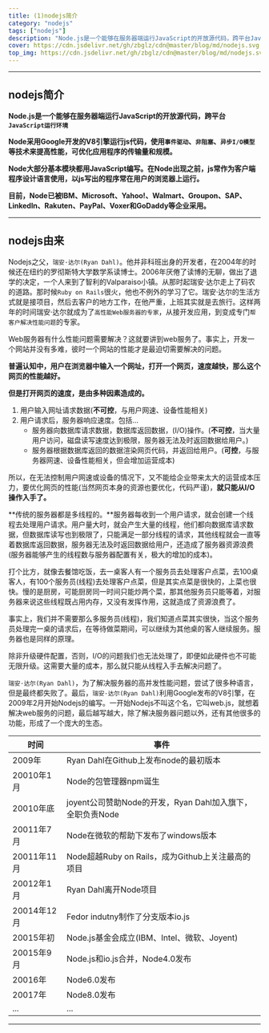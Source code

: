 ```yaml
---
title: (1)nodejs简介
category: "nodejs"
tags: ["nodejs"]
description: "Node.js是一个能够在服务器端运行JavaScript的开放源代码，跨平台JavaScript运行环境。"
cover: https://cdn.jsdelivr.net/gh/zbglz/cdn@master/blog/md/nodejs.svg
top_img: https://cdn.jsdelivr.net/gh/zbglz/cdn@master/blog/md/nodejs.svg
---
```


***

## nodejs简介

**Node.js是一个能够在服务器端运行JavaScript的开放源代码，跨平台`JavaScript运行环境`**

**Node采用Google开发的V8引擎运行js代码，使用`事件驱动`、`非阻塞`、`异步I/O模型`等技术来提高性能，可优化应用程序的传输量和规模。**

**Node大部分基本模块都用JavaScript编写。在Node出现之前，js常作为客户端程序设计语言使用，以js写出的程序常在用户的浏览器上运行。**

**目前，Node已被IBM、Microsoft、Yahoo!、Walmart、Groupon、SAP、LinkedIn、Rakuten、PayPal、Voxer和GoDaddy等企业采用。**

***

## nodejs由来

Nodejs之父，`瑞安·达尔(Ryan Dahl)`。他并非科班出身的开发者，在2004年的时候还在纽约的罗彻斯特大学数学系读博士。2006年厌倦了读博的无聊，做出了退学的决定，一个人来到了智利的Valparaiso小镇。从那时起瑞安·达尔走上了码农的道路。那时候`Ruby on Rails`很火，他也不例外的学习了它。瑞安·达尔的生活方式就是接项目，然后去客户的地方工作，在他严重，上班其实就是去旅行。这样两年的时间瑞安·达尔就成为了`高性能Web服务器的专家`，从接开发应用，到变成专门`帮客户解决性能问题`的专家。

Web服务器有什么性能问题需要解决？这就要讲到web服务了。事实上，开发一个网站并没有多难，彼时一个网站的性能才是最迫切需要解决的问题。

**普遍认知中，用户在浏览器中输入一个网址，打开一个网页，速度越快，那么这个网页的性能越好。**

**但是打开网页的速度，是由多种因素造成的。**

1. 用户输入网址请求数据(**不可控**，与用户网速、设备性能相关)
2. 用户请求后，服务器响应速度。包括...
    - 服务器向数据库请求数据，数据库返回数据，(I/O)操作。(**不可控**，当大量用户访问，磁盘读写速度达到极限，服务器无法及时返回数据给用户。)
    - 服务器根据数据库返回的数据渲染网页代码，并返回给用户。(**可控**，与服务器网速、设备性能相关，但会增加运营成本)

所以，在无法控制用户网速或设备的情况下，又不能给企业带来太大的运营成本压力，要优化网页的性能(当然网页本身的资源也要优化，代码严谨)，**就只能从I/O操作入手了。**

**传统的服务器都是多线程的。**服务器每收到一个用户请求，就会创建一个线程去处理用户请求。用户量大时，就会产生大量的线程，他们都向数据库请求数据，但数据库读写也到极限了，只能满足一部分线程的请求，其他线程就会一直等着数据库返回数据，服务器无法及时返回数据给用户，还造成了服务器资源浪费(服务器能够产生的线程数与服务器配置有关，极大的增加的成本)。

打个比方，就像去餐馆吃饭，去一桌客人有一个服务员去处理客户点菜，去100桌客人，有100个服务员(线程)去处理客户点菜，但是其实点菜是很快的，上菜也很快。慢的是厨房，可能厨房同一时间只能炒两个菜，那其他服务员只能等着，对服务器来说这些线程既占用内存，又没有发挥作用，这就造成了资源浪费了。

事实上，我们并不需要那么多服务员(线程)，我们知道点菜其实很快，当这个服务员处理完一桌的请求后，在等待做菜期间，可以继续为其他桌的客人继续服务。服务器也是同样的原理。

除非升级硬件配置，否则，I/O的问题我们也无法处理了，即便如此硬件也不可能无限升级。这需要大量的成本，那么就只能从线程入手去解决问题了。

`瑞安·达尔(Ryan Dahl)`，为了解决服务器的高并发性能问题，尝试了很多种语言，但是最终都失败了。最后，`瑞安·达尔(Ryan Dahl)`利用Google发布的V8引擎，在2009年2月开始Nodejs的编写。一开始Nodejs不叫这个名，它叫web.js，就想着解决web服务的问题，最后越写越大，除了解决服务器问题以外，还有其他很多的功能，形成了一个庞大的生态。

| 时间 | 事件 |
| - | - |
| 2009年 | Ryan Dahl在Github上发布node的最初版本 |
| 20010年1月 | Node的包管理器npm诞生 |
| 20010年底 | joyent公司赞助Node的开发，Ryan Dahl加入旗下，全职负责Node |
| 20011年7月 | Node在微软的帮助下发布了windows版本 |
| 20011年11月 | Node超越Ruby on Rails，成为Github上关注最高的项目 |
| 20012年1月 | Ryan Dahl离开Node项目 |
| 20014年12月 | Fedor indutny制作了分支版本io.js |
| 20015年初 | Node.js基金会成立(IBM、Intel、微软、Joyent) |
| 20015年9月 | Node.js和io.js合并，Node4.0发布 |
| 20016年 | Node6.0发布 |
| 20017年 | Node8.0发布 |
| ... | ... |

***